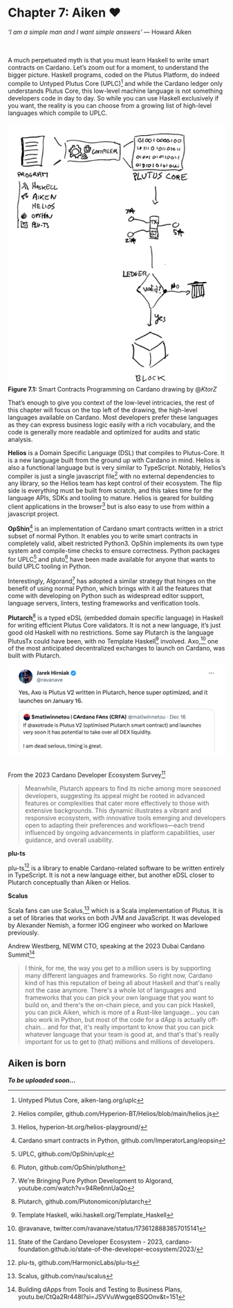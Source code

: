 # Chapter 7: Aiken ❤️

*‘I am a simple man and I want simple answers’* ― Howard Aiken

<br><br>
A much perpetuated myth is that you must learn Haskell to write smart contracts on Cardano. Let’s zoom out for a moment, to understand the bigger picture. Haskell programs, coded on the Plutus Platform, do indeed compile to Untyped Plutus Core (UPLC)[^01] and while the Cardano ledger only understands Plutus Core, this low-level machine language is not something developers code in day to day. So while you can use Haskell exclusively if you want, the reality is you can choose from a growing list of high-level languages which compile to UPLC. 

![alt text](https://github.com/johnnygreeney/CardanoForTheMasses/blob/main/images/fig71.png "figure 7.1")
<br>**Figure 7.1:** Smart Contracts Programming on Cardano drawing by @_KtorZ_ 

That’s enough to give you context of the low-level intricacies, the rest of this chapter will focus on the top left of the drawing, the high-level languages available on Cardano. Most developers prefer these languages as they can express business logic easily with a rich vocabulary, and the code is generally more readable and optimized for audits and static analysis.

**Helios** is a Domain Specific Language (DSL) that compiles to Plutus-Core. It is a new language built from the ground up with Cardano in mind. Helios is also a functional language but is very similar to TypeScript. Notably, Helios’s compiler is just a single javascript file[^02] with no external dependencies to any library, so the Helios team has kept control of their ecosystem. The flip side is everything must be built from scratch, and this takes time for the language APIs, SDKs and tooling to mature. Helios is geared for building client applications in the browser[^03] but is also easy to use from within a javascript project.  

**OpShin**[^04] is an implementation of Cardano smart contracts written in a strict subset of normal Python. It enables you to write smart contracts in completely valid, albeit restricted Python3. OpShin implements its own type system and compile-time checks to ensure correctness. Python packages for UPLC[^05] and pluto[^06] have been made available for anyone that wants to build UPLC tooling in Python. 

Interestingly, Algorand[^07] has adopted a similar strategy that hinges on the benefit of using normal Python, which brings with it all the features that come with developing on Python such as widespread editor support, language servers, linters, testing frameworks and verification tools. 

**Plutarch**[^08] is a typed eDSL (embedded domain specific language) in Haskell for writing efficient Plutus Core validators. It is not a new language, it’s just good old Haskell with no restrictions. Some say Plutarch is the language PlutusTx could have been, with no Template Haskell[^09] involved. Axo,[^10] one of the most anticipated decentralized exchanges to launch on Cardano, was built with Plutarch. 

![alt text](https://github.com/johnnygreeney/CardanoForTheMasses/blob/main/images/jarek.png "Axo tweet")

<br>From the 2023 Cardano Developer Ecosystem Survey[^11]

> Meanwhile, Plutarch appears to find its niche among more seasoned developers, suggesting its appeal might be rooted in advanced features or complexities that cater more effectively to those with extensive backgrounds. This dynamic illustrates a vibrant and responsive ecosystem, with innovative tools emerging and developers open to adapting their preferences and workflows—each trend influenced by ongoing advancements in platform capabilities, user guidance, and overall usability.

**plu-ts**

plu-ts[^12] is a library to enable Cardano-related software to be written entirely in TypeScript. It is not a new language either, but another eDSL closer to Plutarch conceptually than Aiken or Helios.

**Scalus**

Scala fans can use Scalus,[^13] which is a Scala implementation of Plutus. It is a set of libraries that works on both JVM and JavaScript. It was developed by Alexander Nemish, a former IOG engineer who worked on Marlowe previously. 

Andrew Westberg, NEWM CTO, speaking at the 2023 Dubai Cardano Summit[^14]

>I think, for me, the way you get to a million users is by supporting many different languages and frameworks. So right now, Cardano kind of has this reputation of being all about Haskell and that's really not the case anymore. There's a whole lot of languages and frameworks that you can pick your own language that you want to build on, and there's the on-chain piece, and you can pick Haskell, you can pick Aiken, which is more of a Rust-like language... you can also work in Python, but most of the code for a dApp is actually off-chain... and for that, it's really important to know that you can pick whatever language that your team is good at, and that's that's really important for us to get to (that) millions and millions of developers.

## Aiken is born


**_To be uploaded soon..._**

[^01]: Untyped Plutus Core, aiken-lang.org/uplc
[^02]: Helios compiler, github.com/Hyperion-BT/Helios/blob/main/helios.js
[^03]: Helios, hyperion-bt.org/helios-playground/
[^04]: Cardano smart contracts in Python, github.com/ImperatorLang/eopsin
[^05]: UPLC, github.com/OpShin/uplc
[^06]: Pluton, github.com/OpShin/pluthon
[^07]: We're Bringing Pure Python Development to Algorand, youtube.com/watch?v=94Re6nnUaQo
[^08]: Plutarch, github.com/Plutonomicon/plutarch
[^09]: Template Haskell, wiki.haskell.org/Template_Haskell
[^10]: @ravanave, twitter.com/ravanave/status/1736128883857015141
[^11]: State of the Cardano Developer Ecosystem - 2023, cardano-foundation.github.io/state-of-the-developer-ecosystem/2023/
[^12]: plu-ts, github.com/HarmonicLabs/plu-ts
[^13]: Scalus, github.com/nau/scalus
[^14]: Building dApps from Tools and Testing to Business Plans, youtu.be/CtQa2Rr448I?si=JSVVuWwgqeBSQOnv&t=151
[^15]: State of the Cardano Developer Ecosystem - 2023, cardano-foundation.github.io/state-of-the-developer-ecosystem/2023/#what-do-you-use-or-plan-to-use-for-writing-plutus-script-validators-smart-contracts
[^16]:
[^17]:
[^18]:
[^19]: 
[^20]:
[^21]:
[^22]:
